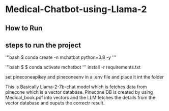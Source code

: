 # Medical-Chatbot-using-Llama-2
## How to Run 
## steps to run the project 

'''bash
$ conda create -n mchatbot python=3.8 -y
'''

'''bash
$ $ conda activate mchatbot
'''
install -r requirements.txt





set pineconeapikey and pineconeenv in a .env file and place it int the folder

This is Basically Llama-2-7b-chat model which is fetches data from pinecone which is a vector database. Pinecone DB is created by using Medical_book.pdf into vectors and the LLM fetches the details from the vector database and ouputs the correctr result.
